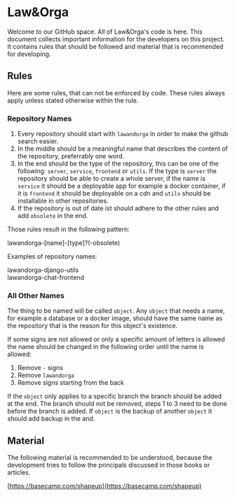 # Law&Orga

Welcome to our GitHub space. All of Law&Orga's code is here. This document collects important information for the developers on this project. It contains rules that should be followed and material that is recommended for developing.

## Rules

Here are some rules, that can not be enforced by code. These rules always apply unless stated otherwise within the rule.

### Repository Names

1. Every repository should start with `lawandorga` in order to make the github search easier.
2. In the middle should be a meaningful name that describes the content of the repository, preferrably one word.
3. In the end should be the type of the repository, this can be one of the following: `server`, `service`, `frontend` or `utils`. If the type is `server` the repository should be able to create a whole server, if the name is `service` it should be a deployable app for example a docker container, if it is `frontend` it should be deployable on a cdn and `utils` should be installable in other repositories.
4. If the repository is out of date ist should adhere to the other rules and add `obsolete` in the end.

Those rules result in the following pattern:

lawandorga-[name]-[type]?(-obsolete)

Examples of repository names:

lawandorga-django-utils \
lawandorga-chat-frontend

### All Other Names

The thing to be named will be called `object`. Any `object` that needs a name, for example a database or a docker image, should have the same name as the repository that is the reason for this object's existence.  

If some signs are not allowed or only a specific amount of letters is allowed the name should be changed in the following order until the name is allowed:

1. Remove `-` signs
2. Remove `lawandorga`
3. Remove signs starting from the back

If the `object` only applies to a specific branch the branch should be added at the end. The branch should not be removed, steps 1 to 3 need to be done before the branch is added. If `object` is the backup of another `object` it should add backup in the and.

## Material

The following material is recommended to be understood, because the development tries to follow the principals discussed in those books or articles.

[https://basecamp.com/shapeup](https://basecamp.com/shapeup)


